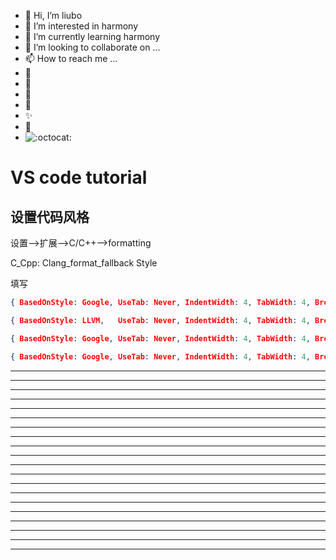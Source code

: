 * 👋 Hi, I’m liubo
* 👀 I’m interested in harmony
* 🌱 I’m currently learning harmony
* 💞️ I’m looking to collaborate on ...
* 📫 How to reach me ...
* 📇
* 🎃
* 🍺
* 🍥
* ✨
* 🍰
* ![:octocat:](/home/liubo/00-liubo/learning/Cpp_tutorial/picture/octocat.png) 





# VS code tutorial













## 设置代码风格



设置-->扩展-->C/C++-->formatting



C_Cpp: Clang_format_fallback Style

填写

```json
{ BasedOnStyle: Google, UseTab: Never, IndentWidth: 4, TabWidth: 4, BreakBeforeBraces: Attach,     AllowShortIfStatementsOnASingleLine: false, IndentCaseLabels: false, ColumnLimit: 0, AccessModifierOffset: -4 }

{ BasedOnStyle: LLVM,   UseTab: Never, IndentWidth: 4, TabWidth: 4, BreakBeforeBraces: Linux,      AllowShortIfStatementsOnASingleLine: false, IndentCaseLabels: false, ColumnLimit: 0, AccessModifierOffset: -4, NamespaceIndentation: All, FixNamespaceComments: false }

{ BasedOnStyle: Google, UseTab: Never, IndentWidth: 4, TabWidth: 4, BreakBeforeBraces: Stroustrup, AllowShortIfStatementsOnASingleLine: false, IndentCaseLabels: false, ColumnLimit: 0, AccessModifierOffset: -4, NamespaceIndentation: All, FixNamespaceComments: false }

{ BasedOnStyle: Google, UseTab: Never, IndentWidth: 4, TabWidth: 4, BreakBeforeBraces: Linux, AllowShortIfStatementsOnASingleLine: Never, IndentCaseLabels: false, ColumnLimit: 120, AlignConsecutiveMacros: AcrossEmptyLinesAndComments, AlignConsecutiveBitFields: AcrossEmptyLines, SortIncludes: Never, AllowShortEnumsOnASingleLine: false, AlignConsecutiveAssignments: None, AlignArrayOfStructures: Left, AllowShortBlocksOnASingleLine: Empty, AllowShortFunctionsOnASingleLine: Empty }

```


































---

---

---

---

---

---

---

---

---

---

---

---

---

---

---

---

---

---

---

---













  
